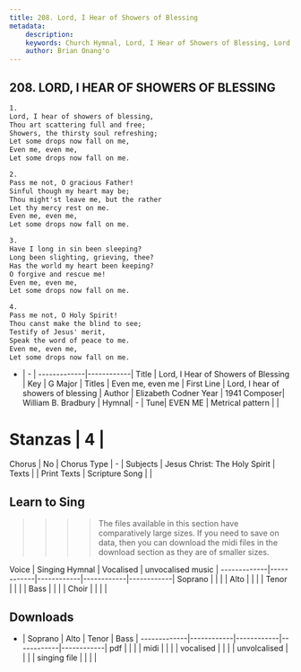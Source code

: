 ```yaml
---
title: 208. Lord, I Hear of Showers of Blessing
metadata:
    description: 
    keywords: Church Hymnal, Lord, I Hear of Showers of Blessing, Lord, I hear of showers of blessing, Even me, even me
    author: Brian Onang'o
---
```



## 208. LORD, I HEAR OF SHOWERS OF BLESSING

```txt
1.
Lord, I hear of showers of blessing, 
Thou art scattering full and free; 
Showers, the thirsty soul refreshing; 
Let some drops now fall on me, 
Even me, even me, 
Let some drops now fall on me. 

2.
Pass me not, O gracious Father! 
Sinful though my heart may be; 
Thou might'st leave me, but the rather 
Let thy mercy rest on me. 
Even me, even me, 
Let some drops now fall on me. 

3.
Have I long in sin been sleeping? 
Long been slighting, grieving, thee? 
Has the world my heart been keeping? 
O forgive and rescue me! 
Even me, even me, 
Let some drops now fall on me. 

4.
Pass me not, O Holy Spirit! 
Thou canst make the blind to see; 
Testify of Jesus' merit, 
Speak the word of peace to me. 
Even me, even me, 
Let some drops now fall on me.

```

- |   -  |
-------------|------------|
Title | Lord, I Hear of Showers of Blessing |
Key | G Major |
Titles | Even me, even me |
First Line | Lord, I hear of showers of blessing |
Author | Elizabeth Codner
Year | 1941
Composer| William B. Bradbury |
Hymnal|  - |
Tune| EVEN ME |
Metrical pattern | |
# Stanzas | 4 |
Chorus | No |
Chorus Type | - |
Subjects | Jesus Christ: The Holy Spirit |
Texts |  |
Print Texts | 
Scripture Song |  |
  
## Learn to Sing

>>>> The files available in this section have comparatively large sizes. If you need to save on data, then you can download the midi files in the download section as they are of smaller sizes.

Voice |  Singing Hymnal | Vocalised | unvocalised music |
-------------|------------|------------|------------|------------|
Soprano | | | |
Alto | | | |
Tenor | | | |
Bass | | | |
Choir | | | |

## Downloads

- |  Soprano | Alto | Tenor | Bass |
-------------|------------|------------|------------|------------|
pdf | | | |
midi | | | |
vocalised | | | |
unvolcalised | | | |
singing file | | | |
  